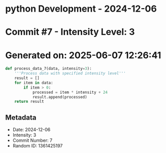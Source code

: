 ﻿# python Development - 2024-12-06
# Commit #7 - Intensity Level: 3
# Generated on: 2025-06-07 12:26:41
```python
def process_data_7(data, intensity=3):
    '''Process data with specified intensity level'''
    result = []
    for item in data:
        if item > 0:
            processed = item * intensity + 24
            result.append(processed)
    return result
```
## Metadata
- Date: 2024-12-06
- Intensity: 3
- Commit Number: 7
- Random ID: 1361425197
